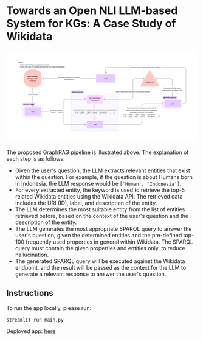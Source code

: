 # Towards an Open NLI LLM-based System for KGs: A Case Study of Wikidata

![Pipeline](/images/pipeline.png "Pipeline")

The proposed GraphRAG pipeline is illustrated above. The explanation of each step is as follows:

- Given the user's question, the LLM extracts relevant entities that exist within the question. For example, if the question is about Humans born in Indonesia, the LLM response would be `['Human', 'Indonesia']`.
- For every extracted entity, the keyword is used to retrieve the top-5 related Wikidata entities using the Wikidata API. The retrieved data includes the URI (ID), label, and description of the entity.
- The LLM determines the most suitable entity from the list of entities retrieved before, based on the context of the user's question and the description of the entity.
- The LLM generates the most appropriate SPARQL query to answer the user's question, given the determined entities and the pre-defined top-100 frequently used properties in general within Wikidata. The SPARQL query must contain the given properties and entities only, to reduce hallucination.
- The generated SPARQL query will be executed against the Wikidata endpoint, and the result will be passed as the context for the LLM to generate a relevant response to answer the user's question.

## Instructions

To run the app locally, please run:

```shell
streamlit run main.py
```

Deployed app: [here](https://wikidata-graph-rag-nli.streamlit.app/)
